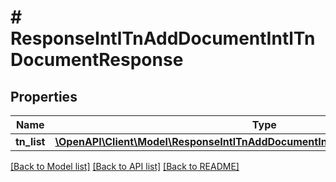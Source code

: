 # # ResponseIntlTnAddDocumentIntlTnDocumentResponse

## Properties

Name | Type | Description | Notes
------------ | ------------- | ------------- | -------------
**tn_list** | [**\OpenAPI\Client\Model\ResponseIntlTnAddDocumentIntlTnDocumentResponseTnList**](ResponseIntlTnAddDocumentIntlTnDocumentResponseTnList.md) |  | [optional]

[[Back to Model list]](../../README.md#models) [[Back to API list]](../../README.md#endpoints) [[Back to README]](../../README.md)
